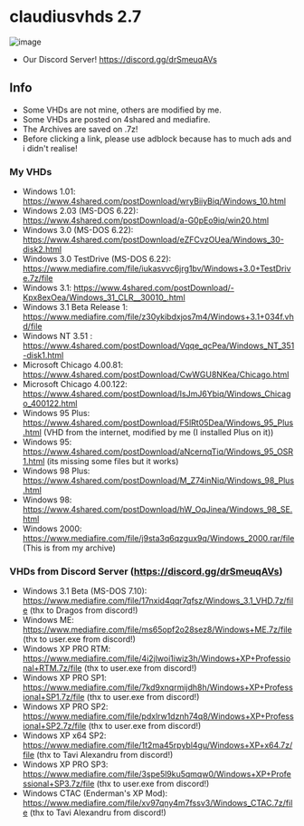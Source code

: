 # claudiusvhds 2.7

![image](https://user-images.githubusercontent.com/44729903/111039518-27c19d80-8437-11eb-8dd0-3a17780a5401.png)
- Our Discord Server! https://discord.gg/drSmeuqAVs
## Info
- Some VHDs are not mine, others are modified by me.
- Some VHDs are posted on 4shared and mediafire.
- The Archives are saved on .7z!
- Before clicking a link, please use adblock because has to much ads and i didn't realise!
### My VHDs
- Windows 1.01: https://www.4shared.com/postDownload/wryBiiyBiq/Windows_10.html
- Windows 2.03 (MS-DOS 6.22): https://www.4shared.com/postDownload/a-G0pEo9iq/win20.html
- Windows 3.0 (MS-DOS 6.22): https://www.4shared.com/postDownload/eZFCvzOUea/Windows_30-disk2.html
- Windows 3.0 TestDrive (MS-DOS 6.22): https://www.mediafire.com/file/iukasvvc6jrg1bv/Windows+3.0+TestDrive.7z/file
- Windows 3.1: https://www.4shared.com/postDownload/-Kpx8exOea/Windows_31_CLR__30010_.html
- Windows 3.1 Beta Release 1: https://www.mediafire.com/file/z30ykibdxjos7m4/Windows+3.1+034f.vhd/file
- Windows NT 3.51 : https://www.4shared.com/postDownload/Vqqe_qcPea/Windows_NT_351-disk1.html
- Microsoft Chicago 4.00.81: https://www.4shared.com/postDownload/CwWGU8NKea/Chicago.html
- Microsoft Chicago 4.00.122: https://www.4shared.com/postDownload/IsJmJ6Ybiq/Windows_Chicago_400122.html
- Windows 95 Plus: https://www.4shared.com/postDownload/F5lRt05Dea/Windows_95_Plus.html (VHD from the internet, modified by me (I installed Plus on it))
- Windows 95: https://www.4shared.com/postDownload/aNcernqTiq/Windows_95_OSR1.html (its missing some files but it works)
- Windows 98 Plus: https://www.4shared.com/postDownload/M_Z74inNiq/Windows_98_Plus.html
- Windows 98: https://www.4shared.com/postDownload/hW_OqJinea/Windows_98_SE.html
- Windows 2000: https://www.mediafire.com/file/j9sta3q6qzgux9q/Windows_2000.rar/file (This is from my archive)
### VHDs from Discord Server (https://discord.gg/drSmeuqAVs)
- Windows 3.1 Beta (MS-DOS 7.10): https://www.mediafire.com/file/17nxid4qqr7qfsz/Windows_3.1_VHD.7z/file (thx to Dragos from discord!)
- Windows ME: https://www.mediafire.com/file/ms65opf2o28sez8/Windows+ME.7z/file (thx to user.exe from discord!)
- Windows XP PRO RTM: https://www.mediafire.com/file/4i2jlwoi1iwiz3h/Windows+XP+Professional+RTM.7z/file (thx to user.exe from discord!)
- Windows XP PRO SP1: https://www.mediafire.com/file/7kd9xnqrmijdh8h/Windows+XP+Professional+SP1.7z/file (thx to user.exe from discord!)
- Windows XP PRO SP2: https://www.mediafire.com/file/pdxlrw1dznh74q8/Windows+XP+Professional+SP2.7z/file (thx to user.exe from discord!)
- Windows XP x64 SP2: https://www.mediafire.com/file/1t2ma45rpybl4gu/Windows+XP+x64.7z/file (thx to Tavi Alexandru from discord!)
- Windows XP PRO SP3: https://www.mediafire.com/file/3spe5l9ku5qmqw0/Windows+XP+Professional+SP3.7z/file (thx to user.exe from discord!)
- Windows CTAC (Enderman's XP Mod): https://www.mediafire.com/file/xv97qny4m7fssv3/Windows_CTAC.7z/file (thx to Tavi Alexandru from discord!)
